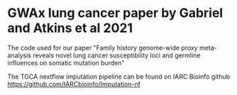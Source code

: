 # GWAx lung cancer paper by Gabriel and Atkins et al 2021
The code used for our paper "Family history genome-wide proxy meta-analysis reveals novel lung cancer susceptibility loci and germline influences on somatic mutation burden"

The TGCA nextflow imputation pipeline can be found on IARC Bioinfo github https://github.com/IARCbioinfo/Imputation-nf  
